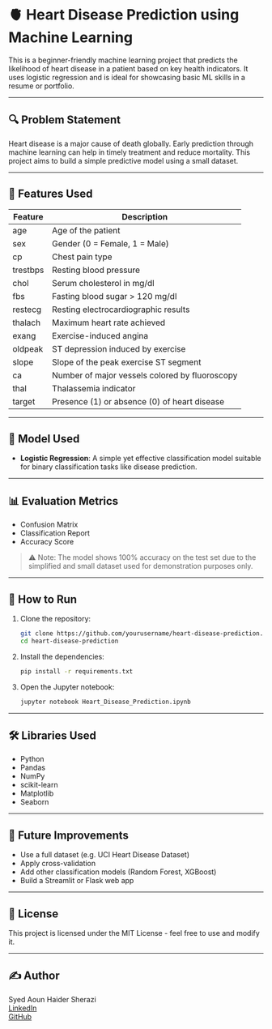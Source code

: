 # 🫀 Heart Disease Prediction using Machine Learning

This is a beginner-friendly machine learning project that predicts the likelihood of heart disease in a patient based on key health indicators. It uses logistic regression and is ideal for showcasing basic ML skills in a resume or portfolio.

---

## 🔍 Problem Statement

Heart disease is a major cause of death globally. Early prediction through machine learning can help in timely treatment and reduce mortality. This project aims to build a simple predictive model using a small dataset.

---

## 📁 Features Used

| Feature    | Description |
|------------|-------------|
| age        | Age of the patient |
| sex        | Gender (0 = Female, 1 = Male) |
| cp         | Chest pain type |
| trestbps   | Resting blood pressure |
| chol       | Serum cholesterol in mg/dl |
| fbs        | Fasting blood sugar > 120 mg/dl |
| restecg    | Resting electrocardiographic results |
| thalach    | Maximum heart rate achieved |
| exang      | Exercise-induced angina |
| oldpeak    | ST depression induced by exercise |
| slope      | Slope of the peak exercise ST segment |
| ca         | Number of major vessels colored by fluoroscopy |
| thal       | Thalassemia indicator |
| target     | Presence (1) or absence (0) of heart disease |

---

## 🤖 Model Used

- **Logistic Regression**: A simple yet effective classification model suitable for binary classification tasks like disease prediction.

---

## 📊 Evaluation Metrics

- Confusion Matrix  
- Classification Report  
- Accuracy Score

> ⚠️ Note: The model shows 100% accuracy on the test set due to the simplified and small dataset used for demonstration purposes only.

---

## 🚀 How to Run

1. Clone the repository:
    ```bash
    git clone https://github.com/yourusername/heart-disease-prediction.git
    cd heart-disease-prediction
    ```

2. Install the dependencies:
    ```bash
    pip install -r requirements.txt
    ```

3. Open the Jupyter notebook:
    ```bash
    jupyter notebook Heart_Disease_Prediction.ipynb
    ```

---

## 🛠 Libraries Used

- Python
- Pandas
- NumPy
- scikit-learn
- Matplotlib
- Seaborn

---

## 🧠 Future Improvements

- Use a full dataset (e.g. UCI Heart Disease Dataset)
- Apply cross-validation
- Add other classification models (Random Forest, XGBoost)
- Build a Streamlit or Flask web app

---

## 📎 License

This project is licensed under the MIT License - feel free to use and modify it.

---

## ✍️ Author

Syed Aoun Haider Sherazi  
[LinkedIn](https://www.linkedin.com/in/syed-aoun-haider-sherazi)  
[GitHub](https://github.com/SyedAounHaiderSherazi)

